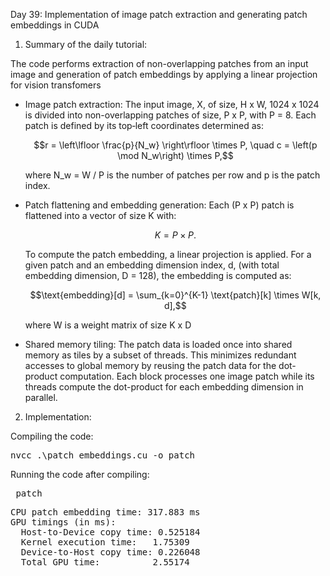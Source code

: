 Day 39: Implementation of image patch extraction and generating patch embeddings in CUDA

1) Summary of the daily tutorial:

The code performs extraction of non-overlapping patches from an input image and generation of patch embeddings by applying a linear projection for vision transfomers

- Image patch extraction: The input image, X, of size, H x W, 1024 x 1024 is divided into non-overlapping patches of size, P x P, with P = 8. Each patch is defined by its top‑left coordinates determined as:  

  ```math
  r = \left\lfloor \frac{p}{N_w} \right\rfloor \times P, \quad c = \left(p \mod N_w\right) \times P,
  ```
  where N_w = W / P is the number of patches per row and p is the patch index.

- Patch flattening and embedding generation: Each (P x P) patch is flattened into a vector of size K with:
  
  ```math
  K = P \times P.
  ```

  To compute the patch embedding, a linear projection is applied. For a given patch and an embedding dimension index, d, (with total embedding dimension, D = 128), the embedding is computed as:

  ```math
  \text{embedding}[d] = \sum_{k=0}^{K-1} \text{patch}[k] \times W[k, d],
  ```

  where W is a weight matrix of size K x D

- Shared memory tiling: The patch data is loaded once into shared memory as tiles by a subset of threads. This minimizes redundant accesses to global memory by reusing the patch data for the dot-product computation. Each block processes one image patch while its threads compute the dot-product for each embedding dimension in parallel.  
   
2) Implementation:

Compiling the code:  

<pre>nvcc .\patch_embeddings.cu -o patch</pre>

Running the code after compiling: 

<pre> patch </pre>

<pre>CPU patch embedding time: 317.883 ms
GPU timings (in ms):
  Host-to-Device copy time: 0.525184
  Kernel execution time:   1.75309
  Device-to-Host copy time: 0.226048
  Total GPU time:          2.55174</pre>